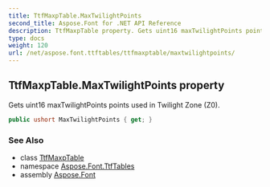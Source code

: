```yaml
---
title: TtfMaxpTable.MaxTwilightPoints
second_title: Aspose.Font for .NET API Reference
description: TtfMaxpTable property. Gets uint16 maxTwilightPoints points used in Twilight Zone Z0
type: docs
weight: 120
url: /net/aspose.font.ttftables/ttfmaxptable/maxtwilightpoints/
---
```

## TtfMaxpTable.MaxTwilightPoints property

Gets uint16 maxTwilightPoints points used in Twilight Zone (Z0).

```csharp
public ushort MaxTwilightPoints { get; }
```

### See Also

* class [TtfMaxpTable](../)
* namespace [Aspose.Font.TtfTables](../../../aspose.font.ttftables/)
* assembly [Aspose.Font](../../../)


